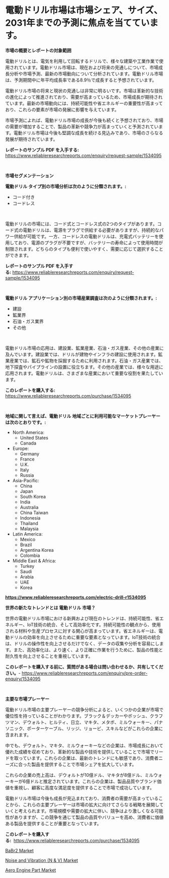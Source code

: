 <p><h1>電動ドリル市場は市場シェア、サイズ、2031年までの予測に焦点を当てています。</h1></p><p><strong>市場の概要とレポートの対象範囲</strong></p>
<p><p>電動ドリルとは、電気を利用して回転するドリルで、様々な建築や工業作業で使用されています。電動ドリル市場は、現在および将来の見通しについて、市場成長分析や市場予測、最新の市場動向について分析されています。電動ドリル市場は、予測期間中に年平均成長率である8.9％で成長すると予想されています。</p><p>電動ドリル市場の将来と現状の見通しは非常に明るいです。市場は革新的な技術の進化によって推進されており、需要が高まっているため、市場成長が期待されています。最新の市場動向には、持続可能性や省エネルギーの重要性が高まっており、これらの要素が市場の発展に影響を与えています。</p><p>市場予測によれば、電動ドリル市場の成長が今後も続くと予想されており、市場の需要が増加することで、製品の革新や競争力が高まっていくと予測されています。電動ドリル市場は今後も堅調な成長を続ける見込みであり、市場のさらなる発展が期待されています。</p></p>
<p><strong>レポートのサンプル PDF を入手する:</strong> <a href="https://www.reliableresearchreports.com/enquiry/request-sample/1534095">https://www.reliableresearchreports.com/enquiry/request-sample/1534095</a></p>
<p>&nbsp;</p>
<p><strong>市場セグメンテーション</strong></p>
<p><strong>電動ドリル タイプ別の市場分析は次のように分類されます。:</strong></p>
<p><ul><li>コード付き</li><li>コードレス</li></ul></p>
<p>&nbsp;</p>
<p><p>電動ドリルの市場には、コード式とコードレス式の2つのタイプがあります。コード式の電動ドリルは、電源をプラグで供給する必要がありますが、持続的なパワー供給が可能です。一方、コードレスの電動ドリルは、充電式バッテリーを使用しており、電源のプラグが不要ですが、バッテリーの寿命によって使用時間が制限されます。どちらのタイプも便利で使いやすく、需要に応じて選択することができます。</p></p>
<p><strong>レポートのサンプル PDF を入手する:</strong>&nbsp;<a href="https://www.reliableresearchreports.com/enquiry/request-sample/1534095">https://www.reliableresearchreports.com/enquiry/request-sample/1534095</a></p>
<p>&nbsp;</p>
<p><strong> 電動ドリル アプリケーション別の市場産業調査は次のように分類されます。:</strong></p>
<p><ul><li>建設</li><li>鉱業界</li><li>石油・ガス業界</li><li>その他</li></ul></p>
<p>&nbsp;</p>
<p><p>電動ドリル市場の応用は、建設業、鉱業産業、石油・ガス産業、その他の産業に及んでいます。建設業では、ドリルが建物やインフラの建設に使用されます。鉱業産業では、鉱石や鉱物を採掘するために利用されます。石油・ガス産業では、地下探査やパイプラインの設置に役立ちます。その他の産業では、様々な用途に応用されます。電動ドリルは、さまざまな産業において重要な役割を果たしています。</p></p>
<p><strong>このレポートを購入する:</strong>&nbsp; <a href="https://www.reliableresearchreports.com/purchase/1534095">https://www.reliableresearchreports.com/purchase/1534095</a></p>
<p>&nbsp;</p>
<p><strong>地域に関して言えば、電動ドリル 地域ごとに利用可能なマーケットプレーヤーは次のとおりです。:</strong></p>
<p><ul>
    <li>
        North America:
        <ul>
            <li>United States</li>
            <li>Canada</li>
        </ul>
    </li>
    <li>
        Europe:
        <ul>
            <li>Germany</li>
            <li>France</li>
            <li>U.K.</li>
            <li>Italy</li>
            <li>Russia</li>
        </ul>
    </li>
    <li>
        Asia-Pacific:
        <ul>
            <li>China</li>
            <li>Japan</li>
            <li>South Korea</li>
            <li>India</li>
            <li>Australia</li>
            <li>China Taiwan</li>
            <li>Indonesia</li>
            <li>Thailand</li>
            <li>Malaysia</li>
        </ul>
    </li>
    <li>
        Latin America:
        <ul>
            <li>Mexico</li>
            <li>Brazil</li>
            <li>Argentina Korea</li>
            <li>Colombia</li>
        </ul>
    </li>
    <li>
        Middle East & Africa:
        <ul>
            <li>Turkey</li>
            <li>Saudi</li>
            <li>Arabia</li>
            <li>UAE</li>
            <li>Korea</li>
        </ul>
    </li>
    </ul></p>
<p><strong><a href="https://www.reliableresearchreports.com/electric-drill-r1534095">https://www.reliableresearchreports.com/electric-drill-r1534095</a></strong>&nbsp;</p>
<p><strong>世界の新たなトレンドとは 電動ドリル 市場？</strong></p>
<p><p>世界の電動ドリル市場における新興および現在のトレンドは、持続可能性、省エネルギー、IoT技術の統合、そして高効率化です。持続可能性の観点から、使用される材料や生産プロセスに対する関心が高まっています。省エネルギーは、電動ドリルの効率を向上させるために重要な要素となっています。IoT技術の統合は、ドリルの操作性を向上させるだけでなく、データの収集や分析を容易にします。また、高効率化は、より速く、より正確に作業を行うために、製品の性能と耐久性を向上させることを重視しています。</p></p>
<p><strong>このレポートを購入する前に、質問がある場合は問い合わせるか、共有してください。</strong>- <a href="https://www.reliableresearchreports.com/enquiry/pre-order-enquiry/1534095">https://www.reliableresearchreports.com/enquiry/pre-order-enquiry/1534095</a></p>
<p>&nbsp;</p>
<p><strong>主要な市場プレーヤー</strong></p>
<p><p>電動ドリル市場の主要プレーヤーの競争分析によると、いくつかの企業が市場で優位性を持っていることがわかります。ブラック＆デッカーやボッシュ、クラフツマン、デウォルト、ヒルティ、日立、マキタ、メタボ、ミルウォーキー、パナソニック、ポーターケーブル、リッジ、リョービ、スキルなどがこれらの企業に含まれます。</p><p>中でも、デウォルト、マキタ、ミルウォーキーなどの企業は、市場成長において優れた成績を収めており、革新的な製品や技術を提供していることで市場でリードを取っています。これらの企業は、最新のトレンドにも敏感であり、消費者ニーズに合った製品を提供することで市場シェアを拡大しています。</p><p>これらの企業の売上高は、デウォルトが10億ドル、マキタが8億ドル、ミルウォーキーが6億ドルと推定されています。これらの企業は、製品品質やブランド価値を重視し、顧客に高度な満足度を提供することで市場で成功しています。</p><p>電動ドリル市場は今後も成長が見込まれており、消費者の需要が高まっていることから、これらの主要プレーヤーは市場の拡大に向けてさらなる戦略を展開していくと考えられます。市場規模や需要の拡大に伴い、競争はより激しくなる可能性がありますが、この競争を通じて製品の品質やバリューを高め、消費者に価値ある製品を提供することが重要となっています。</p></p>
<p><strong>このレポートを購入する:</strong>&nbsp;&nbsp;<a href="https://www.reliableresearchreports.com/purchase/1534095">https://www.reliableresearchreports.com/purchase/1534095</a></p>
<p><p><a href="https://unruly-ladybug-44b.notion.site/Insights-into-BaBr2-Market-Size-Analysing-Market-Share-Trends-and-Growth-from-2024-to-2031-4e91920afbea43c5846ef2702826c27a">BaBr2 Market</a></p><p><a href="https://issuu.com/reportprime-2/docs/noise-and-vibration-n-v-market-size-2030.pptx">Noise and Vibration (N & V) Market</a></p><p><a href="https://issuu.com/reportprime-2/docs/aero-engine-part-market-size-2030.pptx">Aero Engine Part Market</a></p></p>